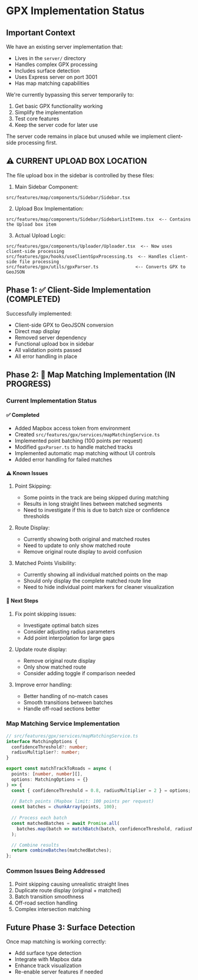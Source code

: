 # GPX Implementation Status

## Important Context
We have an existing server implementation that:
- Lives in the `server/` directory
- Handles complex GPX processing
- Includes surface detection
- Uses Express server on port 3001
- Has map matching capabilities

We're currently bypassing this server temporarily to:
1. Get basic GPX functionality working
2. Simplify the implementation
3. Test core features
4. Keep the server code for later use

The server code remains in place but unused while we implement client-side processing first.

## ⚠️ CURRENT UPLOAD BOX LOCATION
The file upload box in the sidebar is controlled by these files:

1. Main Sidebar Component:
```
src/features/map/components/Sidebar/Sidebar.tsx
```

2. Upload Box Implementation:
```
src/features/map/components/Sidebar/SidebarListItems.tsx  <-- Contains the Upload box item
```

3. Actual Upload Logic:
```
src/features/gpx/components/Uploader/Uploader.tsx  <-- Now uses client-side processing
src/features/gpx/hooks/useClientGpxProcessing.ts  <-- Handles client-side file processing
src/features/gpx/utils/gpxParser.ts              <-- Converts GPX to GeoJSON
```

## Phase 1: ✅ Client-Side Implementation (COMPLETED)
Successfully implemented:
- Client-side GPX to GeoJSON conversion
- Direct map display
- Removed server dependency
- Functional upload box in sidebar
- All validation points passed
- All error handling in place

## Phase 2: 🚧 Map Matching Implementation (IN PROGRESS)

### Current Implementation Status

#### ✅ Completed
- Added Mapbox access token from environment
- Created `src/features/gpx/services/mapMatchingService.ts`
- Implemented point batching (100 points per request)
- Modified `gpxParser.ts` to handle matched tracks
- Implemented automatic map matching without UI controls
- Added error handling for failed matches

#### ⚠️ Known Issues
1. Point Skipping:
   - Some points in the track are being skipped during matching
   - Results in long straight lines between matched segments
   - Need to investigate if this is due to batch size or confidence thresholds

2. Route Display:
   - Currently showing both original and matched routes
   - Need to update to only show matched route
   - Remove original route display to avoid confusion

3. Matched Points Visibility:
   - Currently showing all individual matched points on the map
   - Should only display the complete matched route line
   - Need to hide individual point markers for cleaner visualization

#### 🔄 Next Steps
1. Fix point skipping issues:
   - Investigate optimal batch sizes
   - Consider adjusting radius parameters
   - Add point interpolation for large gaps

2. Update route display:
   - Remove original route display
   - Only show matched route
   - Consider adding toggle if comparison needed

3. Improve error handling:
   - Better handling of no-match cases
   - Smooth transitions between batches
   - Handle off-road sections better

### Map Matching Service Implementation

```typescript
// src/features/gpx/services/mapMatchingService.ts
interface MatchingOptions {
  confidenceThreshold?: number;
  radiusMultiplier?: number;
}

export const matchTrackToRoads = async (
  points: [number, number][],
  options: MatchingOptions = {}
) => {
  const { confidenceThreshold = 0.8, radiusMultiplier = 2 } = options;
  
  // Batch points (Mapbox limit: 100 points per request)
  const batches = chunkArray(points, 100);
  
  // Process each batch
  const matchedBatches = await Promise.all(
    batches.map(batch => matchBatch(batch, confidenceThreshold, radiusMultiplier))
  );

  // Combine results
  return combineBatches(matchedBatches);
};
```

### Common Issues Being Addressed
1. Point skipping causing unrealistic straight lines
2. Duplicate route display (original + matched)
3. Batch transition smoothness
4. Off-road section handling
5. Complex intersection matching

## Future Phase 3: Surface Detection
Once map matching is working correctly:
- Add surface type detection
- Integrate with Mapbox data
- Enhance track visualization
- Re-enable server features if needed
